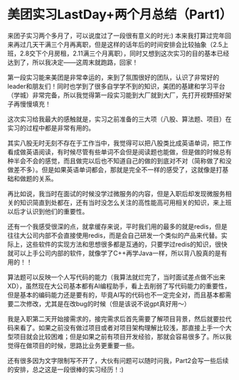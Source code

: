 # 美团实习LastDay+两个月总结（Part1）

来团子实习两个多月了，可以说度过了一段很有意义的时光:) 本来我打算过完年回来再过几天干满三个月再离职，但是这样的话年后的时间安排会比较抽象（2.5上班，2.8交下个月房租，2.11满三个月离职），同时又想到这次实习的目的基本已经达到了，所以我决定——这周末就跑路，回家！

第一段实习能来美团是非常幸运的，来到了氛围很好的团队，认识了非常好的leader和朋友们！同时也学到了很多自学学不到的知识，美团的基建和学习平台（学城）非常完备，所以我觉得第一段实习能到大厂就到大厂，先打开视野搭好架子再慢慢填充！

这次实习给我最大的感触就是，实习之前准备的三大项（八股、算法题、项目）在实习的过程中都是非常有用的。

其实八股无时无刻不存在于工作当中，我觉得可以把八股类比成英语单词，把工作看成做英语阅读，有时候尽管有些单词不会但是阅读题也能做，但是做的时候总有种半会不会的感觉，而且做完以后也不知道自己的做的到底对不对（简称做了和没做差不多）。但是如果英语单词都会，那就是完全不一样的感受了，这就像是打基础和做题的关系。

再比如说，我当时在面试的时候没学过微服务的内容，但是入职后却发现微服务相关的知识简直到处都在，还有当时没怎么关注的高性能高可用相关的知识，来上班以后才认识到他们的重要性。

还有一个我感受很深的点，就拿缓存来说，平时我们用的最多的就是redis，但是往往大公司内部不会直接使用redis，而是会自己研发一个类似的产品来代替。实际上，这些软件的实现方法和思想很多都是互通的，只要学过redis的知识，很快就可以上手公司内部的软件，就像学了C++再学Java一样，所以背八股真的是有用的！！

算法题可以反映一个人写代码的能力（我算法就烂完了，当时面试差点做不出来XD），虽然现在大公司基本都有AI编程助手，看上去削弱了写代码能力的重要性，但是基本的编码能力还是要有的，毕竟AI写的代码也不一定完全对，而且基本都需要二次修改，尤其是在改bug的时候（但是该说不说gpt真好用～）

我是入职第二天开始接需求的，接完需求后首先需要了解项目背景，然后就要拉代码来看了。如果之前没有做过项目或者对项目架构理解比较浅，那直接上手一个大型项目就会比较困难；但是如果之前有项目开发经验，那就会容易很多了。所以我觉得在做项目的时候，思路比业务更重要一些。

还有很多因为文字限制写不开了，大伙有问题可以随时问我，Part2会写一些后续的安排，总之这是一段很棒的实习经历！:)